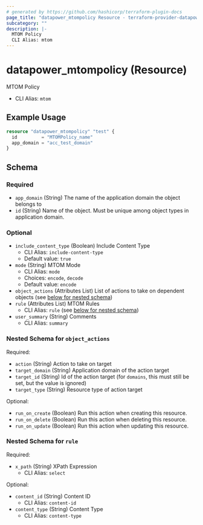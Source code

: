 ```yaml
---
# generated by https://github.com/hashicorp/terraform-plugin-docs
page_title: "datapower_mtompolicy Resource - terraform-provider-datapower"
subcategory: ""
description: |-
  MTOM Policy
  CLI Alias: mtom
---
```


# datapower_mtompolicy (Resource)

MTOM Policy
  - CLI Alias: `mtom`

## Example Usage

```terraform
resource "datapower_mtompolicy" "test" {
  id         = "MTOMPolicy_name"
  app_domain = "acc_test_domain"
}
```

<!-- schema generated by tfplugindocs -->
## Schema

### Required

- `app_domain` (String) The name of the application domain the object belongs to
- `id` (String) Name of the object. Must be unique among object types in application domain.

### Optional

- `include_content_type` (Boolean) Include Content Type
  - CLI Alias: `include-content-type`
  - Default value: `true`
- `mode` (String) MTOM Mode
  - CLI Alias: `mode`
  - Choices: `encode`, `decode`
  - Default value: `encode`
- `object_actions` (Attributes List) List of actions to take on dependent objects (see [below for nested schema](#nestedatt--object_actions))
- `rule` (Attributes List) MTOM Rules
  - CLI Alias: `rule` (see [below for nested schema](#nestedatt--rule))
- `user_summary` (String) Comments
  - CLI Alias: `summary`

<a id="nestedatt--object_actions"></a>
### Nested Schema for `object_actions`

Required:

- `action` (String) Action to take on target
- `target_domain` (String) Application domain of the action target
- `target_id` (String) Id of the action target (for `domains`, this must still be set, but the value is ignored)
- `target_type` (String) Resource type of action target

Optional:

- `run_on_create` (Boolean) Run this action when creating this resource.
- `run_on_delete` (Boolean) Run this action when deleting this resource.
- `run_on_update` (Boolean) Run this action when updating this resource.


<a id="nestedatt--rule"></a>
### Nested Schema for `rule`

Required:

- `x_path` (String) XPath Expression
  - CLI Alias: `select`

Optional:

- `content_id` (String) Content ID
  - CLI Alias: `content-id`
- `content_type` (String) Content Type
  - CLI Alias: `content-type`
